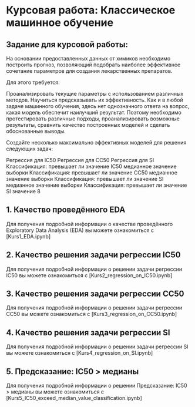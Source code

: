 # Курсовая работа: Классическое машинное обучение
## Задание для курсовой работы:
На основании предоставленных данных от химиков необходимо построить прогноз, позволяющий подобрать наиболее эффективное сочетание параметров для создания лекарственных препаратов.

Для этого требуется:

Проанализировать текущие параметры с использованием различных методов.
Научиться предсказывать их эффективность.
Как и в любой задаче машинного обучения, здесь нет однозначного ответа на вопрос, какая модель обеспечит наилучший результат. Поэтому необходимо протестировать различные подходы, проанализировать возможные результаты, сравнить качество построенных моделей и сделать обоснованные выводы.

Создайте несколько максимально эффективных моделей для решения следующих задач:

Регрессия для IC50
Регрессия для CC50
Регрессия для SI
Классификация: превышает ли значение IC50 медианное значение выборки
Классификация: превышает ли значение CC50 медианное значение выборки
Классификация: превышает ли значение SI медианное значение выборки
Классификация: превышает ли значение SI значение 8
## 1. Качество проведённого EDA 
Для получения подробной информации о качестве проведённого Exploratory Data Analysis (EDA) вы можете ознакомиться с [Kurs1_EDA.ipynb]
## 2. Качество решения задачи регрессии IC50
Для получения подробной информации о решении задачи регрессии IC50 вы можете ознакомиться с [Kurs2_regression_on_IC50.ipynb]
## 3. Качество решения задачи регрессии CC50
Для получения подробной информации о решении задачи регрессии СC50 вы можете ознакомиться с [Kurs3_regression_on_СC50.ipynb]
## 4. Качество решения задачи регрессии SI
Для получения подробной информации о решении задачи регрессии SI вы можете ознакомиться с [Kurs4_regression_on_SI.ipynb]
## 5. Предсказание: IC50 > медианы
Для получения подробной информации о решении Предсказание: IC50 > медианы вы можете ознакомиться с [Kurs5_IC50_exceed_median_value_classification.ipynb]
